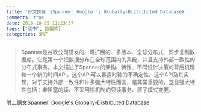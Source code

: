 ```yaml
---
title: '好文推荐：《Spanner: Google''s Globally-Distributed Database》'
comments: true
date: 2016-10-05 11:23:57
tags: ["读书", 数据库]
categories: 爱好
---
```


> Spanner是谷歌公司研发的、可扩展的、多版本、全球分布式、同步复制数据库。它是第一个把数据分布在全球范围内的系统，并且支持外部一致性的分布式事务。本文描述了Spanner的架构、特性、不同设计决策的背后机理和一个新的时间API，这个API可以暴露时钟的不确定性。这个API及其实现，对于支持外部一致性和许多强大特性而言，是非常重要的，这些强大特性包括：非阻塞的读、不采用锁机制的只读事务、原子模式变更。

附上原文[Spanner: Google's Globally-Distributed Database](/uploads/spanner.pdf)
